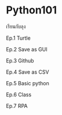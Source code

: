 # Python101
เรียนกับลุง

Ep.1 Turtle

Ep.2 Save as GUI

Ep.3 Github

Ep.4 Save as CSV

Ep.5 Basic python

Ep.6 Class

Ep.7 RPA
